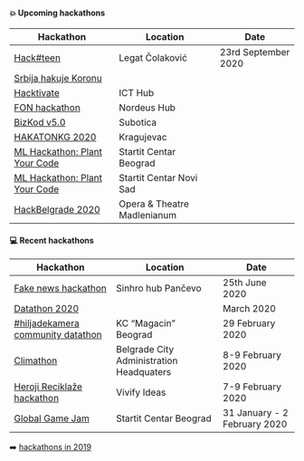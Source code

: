 #### :boom: Upcoming hackathons

| Hackathon | Location | Date |
| --------- | -------- | ---- |
| [Hack#teen](https://hackteen.afa.co.rs/) | Legat Čolaković | 23rd September 2020 |
| [Srbija hakuje Koronu](https://startit.rs/hajde-da-pomognemo-lekarima-i-ugrozenima-poziv-strucnjacima-na-akciju-srbija-hakuje-koronu/) | | |
| [Hacktivate](https://hacktivate.rs/) | ICT Hub | |
| [FON hackathon](https://hakaton.fonis.rs/) | Nordeus Hub | |
| [BizKod v5.0](https://bizkod.rs/) | Subotica | |
| [HAKATONKG 2020](http://www.infokg.rs/info/hakatonkg-2020-tema-urbana-mobilnost-prijave-u-toku-nagrada-500-dolara.html) | Kragujevac | |
| [ML Hackathon: Plant Your Code](https://datadragon.eu/rs/hackathon/) | Startit Centar Beograd | |
| [ML Hackathon: Plant Your Code](https://datadragon.eu/rs/hackathon/) | Startit Centar Novi Sad | |
| [HackBelgrade 2020](https://www.hackbelgrade.com/) | Opera & Theatre Madlenianum | |

#### :computer: Recent hackathons

| Hackathon | Location | Date |
| --------- | -------- | ---- |
| [Fake news hackathon](https://www.facebook.com/events/200512654491757/) | Sinhro hub Pančevo | 25th June 2020 |
| [Datathon 2020](https://www.raiffeisenbank.rs/datathon-2020/) | | March 2020 |
| [#hiljadekamera community datathon](https://hiljade.kamera.rs/datathon/) | KC “Magacin” Beograd | 29 February 2020 |
| [Climathon](https://climathon.climate-kic.org/sr-rs/belgrade) | Belgrade City Administration Headquaters | 8-9 February 2020 |
| [Heroji Reciklaže hackathon](https://www.facebook.com/events/176509336774559/) | Vivify Ideas | 7-9 February 2020 |
| [Global Game Jam](https://globalgamejam.org/2020/jam-sites/global-game-jam-belgrade-2020) | Startit Centar Beograd | 31 January - 2 February 2020 |

:arrow_right: [hackathons in 2019](2019.md)

